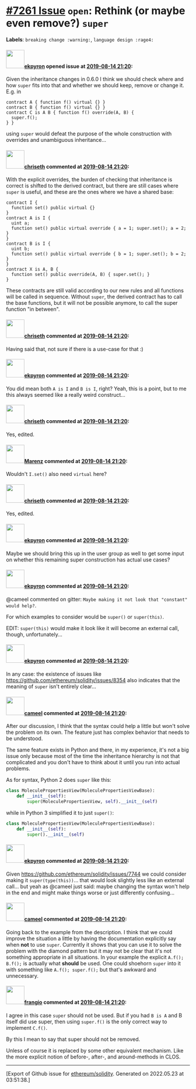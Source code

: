 # [\#7261 Issue](https://github.com/ethereum/solidity/issues/7261) `open`: Rethink (or maybe even remove?) ``super``
**Labels**: `breaking change :warning:`, `language design :rage4:`


#### <img src="https://avatars.githubusercontent.com/u/1347491?v=4" width="50">[ekpyron](https://github.com/ekpyron) opened issue at [2019-08-14 21:20](https://github.com/ethereum/solidity/issues/7261):

Given the inheritance changes in 0.6.0 I think we should check where and how ``super`` fits into that and whether we should keep, remove or change it.
E.g. in
```
contract A { function f() virtual {} }
contract B { function f() virtual {} }
contract C is A B { function f() override(A, B) {
  super.f();
} }
```
using ``super`` would defeat the purpose of the whole construction with overrides and unambiguous inheritance...

#### <img src="https://avatars.githubusercontent.com/u/9073706?v=4" width="50">[chriseth](https://github.com/chriseth) commented at [2019-08-14 21:20](https://github.com/ethereum/solidity/issues/7261#issuecomment-521638711):

With the explicit overrides, the burden of checking that inheritance is correct is shifted to the derived contract, but there are still cases where `super` is useful, and these are the ones where we have a shared base:
```
contract I {
  function set() public virtual {}
}
contract A is I {
  uint a;
  function set() public virtual override { a = 1; super.set(); a = 2; }
}
contract B is I {
  uint b;
  function set() public virtual override { b = 1; super.set(); b = 2; }
}
contract X is A, B {
  function set() public override(A, B) { super.set(); }
}
```

These contracts are still valid according to our new rules and all functions will be called in sequence. Without `super`, the derived contract has to call the base functions, but it will not be possible anymore, to call the super function "in between".

#### <img src="https://avatars.githubusercontent.com/u/9073706?v=4" width="50">[chriseth](https://github.com/chriseth) commented at [2019-08-14 21:20](https://github.com/ethereum/solidity/issues/7261#issuecomment-521638814):

Having said that, not sure if there is a use-case for that :)

#### <img src="https://avatars.githubusercontent.com/u/1347491?v=4" width="50">[ekpyron](https://github.com/ekpyron) commented at [2019-08-14 21:20](https://github.com/ethereum/solidity/issues/7261#issuecomment-521642401):

You did mean both ``A is I`` and ``B is I``, right? Yeah, this is a point, but to me this always seemed like a really weird construct...

#### <img src="https://avatars.githubusercontent.com/u/9073706?v=4" width="50">[chriseth](https://github.com/chriseth) commented at [2019-08-14 21:20](https://github.com/ethereum/solidity/issues/7261#issuecomment-521643216):

Yes, edited.

#### <img src="https://avatars.githubusercontent.com/u/424752?u=038e104b849efd16f076b671ef6c46af7073bfa7&v=4" width="50">[Marenz](https://github.com/Marenz) commented at [2019-08-14 21:20](https://github.com/ethereum/solidity/issues/7261#issuecomment-523882263):

Wouldn't `I.set()` also need `virtual` here?

#### <img src="https://avatars.githubusercontent.com/u/9073706?v=4" width="50">[chriseth](https://github.com/chriseth) commented at [2019-08-14 21:20](https://github.com/ethereum/solidity/issues/7261#issuecomment-525790457):

Yes, edited.

#### <img src="https://avatars.githubusercontent.com/u/1347491?v=4" width="50">[ekpyron](https://github.com/ekpyron) commented at [2019-08-14 21:20](https://github.com/ethereum/solidity/issues/7261#issuecomment-527056362):

Maybe we should bring this up in the user group as well to get some input on whether this remaining super construction has actual use cases?

#### <img src="https://avatars.githubusercontent.com/u/1347491?v=4" width="50">[ekpyron](https://github.com/ekpyron) commented at [2019-08-14 21:20](https://github.com/ethereum/solidity/issues/7261#issuecomment-707269981):

@cameel commented on gitter: ``Maybe making it not look that "constant" would help?``.

For which examples to consider would be ``super()`` or ``super(this)``.

EDIT: ``super(this)`` would make it look like it will become an external call, though, unfortunately...

#### <img src="https://avatars.githubusercontent.com/u/1347491?v=4" width="50">[ekpyron](https://github.com/ekpyron) commented at [2019-08-14 21:20](https://github.com/ethereum/solidity/issues/7261#issuecomment-707275038):

In any case: the existence of issues like https://github.com/ethereum/solidity/issues/8354 also indicates that the meaning of ``super`` isn't entirely clear...

#### <img src="https://avatars.githubusercontent.com/u/137030?v=4" width="50">[cameel](https://github.com/cameel) commented at [2019-08-14 21:20](https://github.com/ethereum/solidity/issues/7261#issuecomment-707279806):

After our discussion, I think that the syntax could help a little but won't solve the problem on its own. The feature just has complex behavior that needs to be understood.

The same feature exists in Python and there, in my experience, it's not a big issue only because most of the time the inheritance hierarchy is not that complicated and you don't have to think about it until you run into actual problems.

As for syntax, Python 2 does `super` like this:
```python
class MoleculePropertiesView(MoleculePropertiesViewBase):
    def __init__(self):
        super(MoleculePropertiesView, self).__init__(self)
```

while in Python 3 simplified it to just `super()`:
```python
class MoleculePropertiesView(MoleculePropertiesViewBase):
    def __init__(self):
        super().__init__(self)
```

#### <img src="https://avatars.githubusercontent.com/u/1347491?v=4" width="50">[ekpyron](https://github.com/ekpyron) commented at [2019-08-14 21:20](https://github.com/ethereum/solidity/issues/7261#issuecomment-707280288):

Given https://github.com/ethereum/solidity/issues/7744 we could consider making it ``super(type(this))``... that would look slightly less like an external call... but yeah as @cameel just said: maybe changing the syntax won't help in the end and might make things worse or just differently confusing...

#### <img src="https://avatars.githubusercontent.com/u/137030?v=4" width="50">[cameel](https://github.com/cameel) commented at [2019-08-14 21:20](https://github.com/ethereum/solidity/issues/7261#issuecomment-1023449833):

Going back to the example from the description. I think that we could improve the situation a little by having the documentation explicitly say when **not** to use `super`. Currently it shows that you can use it to solve the problem with the diamond pattern but it may not be clear that it's not something appropriate in all situations. In your example the explicit `A.f(); B.f();` is actually what **should** be used. One could shoehorn `super` into it with something like `A.f(); super.f();` but that's awkward and unnecessary.

#### <img src="https://avatars.githubusercontent.com/u/481465?v=4" width="50">[frangio](https://github.com/frangio) commented at [2019-08-14 21:20](https://github.com/ethereum/solidity/issues/7261#issuecomment-1023495547):

I agree in this case `super` should not be used. But if you had `B is A` and B itself did use super, then using `super.f()` is the only correct way to implement `C.f()`.

By this I mean to say that super should not be removed.

Unless of course it is replaced by some other equivalent mechanism. Like the more explicit notion of before-, after-, and around-methods in CLOS.


-------------------------------------------------------------------------------



[Export of Github issue for [ethereum/solidity](https://github.com/ethereum/solidity). Generated on 2022.05.23 at 03:51:38.]
